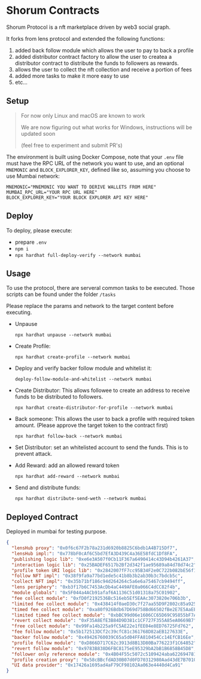 # Shorum Contracts

Shorum Protocol is a nft marketplace driven by web3 social graph.

It forks from lens protocol and extended the following functions:

1. added back follow module which allows the user to pay to back a profile
2. added distributor contract factory to allow the user to createa a distributor contract to distribute the funds to followers as rewards.
3. allows the user to collect the nft collection and receive a portion of fees
4. added more tasks to make it more easy to use
5. etc...

## Setup

> For now only Linux and macOS are known to work
>
> We are now figuring out what works for Windows, instructions will be updated soon
>
> (feel free to experiment and submit PR's)

The environment is built using Docker Compose, note that your `.env` file must have the RPC URL of the network you want to use, and an optional `MNEMONIC` and `BLOCK_EXPLORER_KEY`, defined like so, assuming you choose to use Mumbai network:

```
MNEMONIC="MNEMONIC YOU WANT TO DERIVE WALLETS FROM HERE"
MUMBAI_RPC_URL="YOUR RPC URL HERE"
BLOCK_EXPLORER_KEY="YOUR BLOCK EXPLORER API KEY HERE"
```

## Deploy

To deploy, please execute:

* prepare `.env`
* `npm i`
* `npx hardhat full-deploy-verify --network mumbai`

## Usage

To use the protocol, there are serveral common tasks to be executed. Those scripts can be found under the folder `/tasks`

Please replace the params and network to the target content before executing.

- Unpause

  `npx hardhat unpause --network mumbai`

- Create Profile:

   `npx hardhat create-profile --network mumbai`

- Deploy and verify backer follow module and whitelist it: 

  `deploy-follow-module-and-whitelist --network mumbai`

- Create Distributor: This allows followee to create an address to receive funds to be distributed to followers.
  
  `npx hardhat create-distributor-for-profile --network mumbai`

- Back someone: This allows the user to back a profile with required token amount. (Please approve the target token to the contract first)
  
  `npx hardhat follow-back --network mumbai`


- Set Distributor: set an whitelisted account to send the funds. This is to prevent attack.

- Add Reward: add an allowed reward token

  `npx hardhat add-reward --network mumbai`

- Send and distribute funds:

  `npx hardhat distribute-send-weth --network mumbai`
## Deployed Contract

Deployed in mumbai for testing purpose.

```json
{
  "lensHub proxy": "0x0f6c67F2b78a231d6920b8825C6bdb1A4B715Df7",
  "lensHub impl:": "0x778bF0cAf6C5bd7EfA3D439C4a36E58fdC1Df8FA",
  "publishing logic lib": "0xe6e3A507f0Cb11F367a6490414c43D94b4261A37",
  "interaction logic lib": "0x25BADEF6517b2Bf2d342f1ae95689a84d78d74c2",
  "profile token URI logic lib": "0x2842007fF7cc95B34F2e0C722b082bE56f138bba",
  "follow NFT impl": "0x38f9fa9a77bd1ede5c41b8b3b2ab30b3c7bdcb5c",
  "collect NFT impl": "0x35b71bf186c94d264264c5a6e6a75467cb9494ff",
  "lens periphery": "0xb3f17b6C7453AcDb4aC449AFE0a066C4dCC82f4b",
  "module globals": "0x5F044a4ACb91afaf6A1136C51d01318a75C01902",
  "fee collect module": "0xfD0f2192536Bc516eb5Ef5EAAc3073820e706b3b",
  "limited fee collect module": "0x438414f0aeD30c7f27aa55D9F2802c85a92573e3",
  "timed fee collect module": "0xa80f926Bdb67D69d758Bd66502fBe2E7E5AaEE26",
  "limited timed fee collect module": "0xbBC99d06e1606CC65D69C95855bF7A69b483E0C0",
  "revert collect module": "0xF35A8EfE3B84D9D381c1CF727F355A85eA0669B7",
  "free collect module": "0x99Fa14b225a9fC5AE22e1fEE04e8ED76725Fd762",
  "fee follow module": "0x5b172513DCf2c39cfC81c361768D82aEB127633E",
  "backer follow module": "0x49426760039C65a5d04FFA810454Cc14EfCB16Ee",
  "profile follow module": "0xD866D717C62c3913d8B13D80Ba776223f1C64852",
  "revert follow module": "0x9783B838D6FBC8175eE95329bA2bB1B6858B45D8",
  "follower only reference module": "0x4B04F55c5072c5109424aba622694781F4fE421a",
  "profile creation proxy": "0x58cBBcfdAD30B07d0FD70312980Aad43dE7B7010",
  "UI data provider": "0x17426a1695ad4aF79CF98102Aa063e4440d4Ca91"
}
```